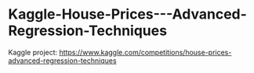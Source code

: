 # Kaggle-House-Prices---Advanced-Regression-Techniques
Kaggle project: https://www.kaggle.com/competitions/house-prices-advanced-regression-techniques
